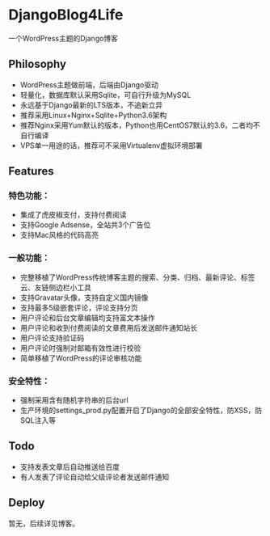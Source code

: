 # DjangoBlog4Life
一个WordPress主题的Django博客

## Philosophy
- WordPress主题做前端，后端由Django驱动
- 轻量化，数据库默认采用Sqlite，可自行升级为MySQL
- 永远基于Django最新的LTS版本，不追新立异
- 推荐采用Linux+Nginx+Sqlite+Python3.6架构
- 推荐Nginx采用Yum默认的版本，Python也用CentOS7默认的3.6，二者均不自行编译
- VPS单一用途的话，推荐可不采用Virtualenv虚拟环境部署

## Features
### 特色功能：
- 集成了虎皮椒支付，支持付费阅读
- 支持Google Adsense，全站共3个广告位
- 支持Mac风格的代码高亮

### 一般功能：
- 完整移植了WordPress传统博客主题的搜索、分类、归档、最新评论、标签云、友链侧边栏小工具
- 支持Gravatar头像，支持自定义国内镜像
- 支持最多5级嵌套评论，评论支持分页
- 用户评论和后台文章编辑均支持富文本操作
- 用户评论和收到付费阅读的文章费用后发送邮件通知站长
- 用户评论支持验证码
- 用户评论时强制对邮箱有效性进行校验
- 简单移植了WordPress的评论审核功能

### 安全特性：
- 强制采用含有随机字符串的后台url
- 生产环境的settings_prod.py配置开启了Django的全部安全特性，防XSS，防SQL注入等

## Todo
- 支持发表文章后自动推送给百度
- 有人发表了评论自动给父级评论者发送邮件通知

## Deploy
暂无，后续详见博客。
